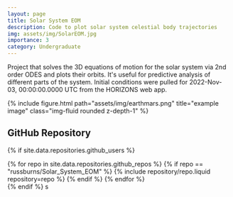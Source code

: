 ```yaml
---
layout: page
title: Solar System EOM
description: Code to plot solar system celestial body trajectories
img: assets/img/SolarEOM.jpg
importance: 3
category: Undergraduate
---
```

Project that solves the 3D equations of motion for the solar system via 2nd order ODES and plots their orbits. It's useful for predictive analysis of different parts of the system. Initial conditions were pulled for 2022-Nov-03, 00:00:00.0000 UTC from the HORIZONS web app.

{% include figure.html path="assets/img/earthmars.png" title="example image" class="img-fluid rounded z-depth-1" %}

## GitHub Repository

{% if site.data.repositories.github_users %}

<div class="repositories d-flex flex-wrap flex-md-row flex-column justify-content-between align-items-center">
  {% for repo in site.data.repositories.github_repos %}
    {% if repo == "russburns/Solar_System_EOM" %}
      {% include repository/repo.liquid repository=repo %}
    {% endif %}
  {% endfor %}
</div>
{% endif %}
s

